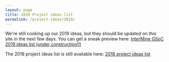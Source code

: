 ```yaml
---
layout: page
title: 2019 Project ideas list
permalink: /project-ideas/2019/
---
```


We're still cooking up our 2019 ideas, but they should be updated on this site in the next few days. You can get a sneak preview here: [InterMine GSoC 2019 ideas list (under construction!!)](https://hackmd.io/s/SyB0FSrAQ#Ideas-list) 

The 2018 project ideas list is still available here: [2018 project ideas list](http://www.intermine.org/gsoc/project-ideas/2018)
